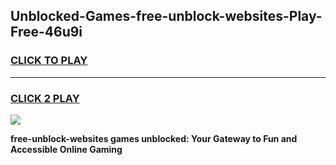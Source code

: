 
## Unblocked-Games-free-unblock-websites-Play-Free-46u9i
<h3>
<a href="https://premium76.site?title=free-unblock-websites&ref=20M">CLICK TO PLAY</a></h3>
<hr>

<h3>
<a href="https://premium76.site?title=free-unblock-websites&ref=20M">CLICK 2 PLAY</a>
  
</h3>

<a href="https://premium76.site?title=free-unblock-websites&ref=19M"><img src="https://clearcache.store/games.png"></a>


**free-unblock-websites games unblocked: Your Gateway to Fun and Accessible Online Gaming**
